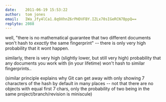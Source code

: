```yaml
---
date:    2011-06-19 15:53:22
author:  tom jones
email:   IWa_Jfy4lCa1.8q9XhnZ6rPHDVFBY.IZLx70sIGeRCN7BppQ==
replyto: 2088
---
```


well, "there is no mathematical guarantee that two different documents
won't hash to <em>exactly</em> the same fingerprint" -- there is only
very high probability that it wont happen.

similarly, there is very high (slightly lower, but still very high)
probability that any documents you work with (in your lifetime) won't
hash to similar fingerprints..

(similar principle explains why Git can get away with only showing 7
characters of the hash by default in many places -- not that there are
no objects with equal first 7 chars, only the probability of two being
in the same project/branch/revision is miniscule)
